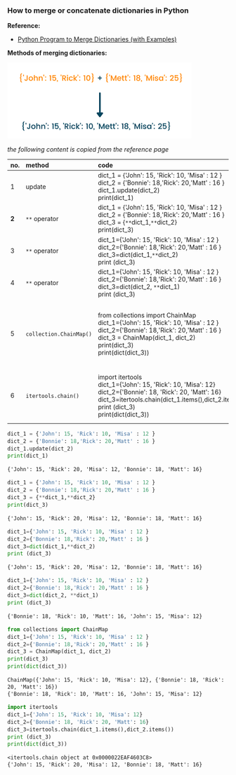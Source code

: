 ### How to merge or concatenate dictionaries in Python

**Reference:**
- [Python Program to Merge Dictionaries (with Examples)](https://favtutor.com/blogs/merge-dictionaries-python)

**Methods of merging dictionaries:**


![png](img/merge_dicts.png)


*the following content is copied from the reference page*


| no.  |  method | code  | output  |
| :------------ | :------------ | :------------ | :------------ |
|  1 |  update | dict_1 = {'John': 15, 'Rick': 10, 'Misa' : 12 }<br>dict_2 = {'Bonnie': 18,'Rick': 20,'Matt' : 16 }<br>dict_1.update(dict_2)<br>print(dict_1)<br>   |  {'John': 15, 'Rick': 20, 'Misa': 12, 'Bonnie': 18, 'Matt': 16} |
|  **2** |  ` ** ` operator |  dict_1 = {'John': 15, 'Rick': 10, 'Misa' : 12 }<br>  dict_2 = {'Bonnie': 18,'Rick': 20,'Matt' : 16 }<br>  dict_3 = {`**`dict_1,`**`dict_2}<br>  print(dict_3) <br>  |  {'John': 15, 'Rick': 20, 'Misa': 12, 'Bonnie': 18, 'Matt': 16} |
|  3 |  ` ** ` operator |  dict_1={'John': 15, 'Rick': 10, 'Misa' : 12 }<br>  dict_2={'Bonnie': 18,'Rick': 20,'Matt' : 16 }<br>  dict_3=dict(dict_1,`**`dict_2)<br>  print (dict_3)<br>   |   {'John': 15, 'Rick': 20, 'Misa': 12, 'Bonnie': 18, 'Matt': 16}|
|4| ` ** ` operator| dict_1={'John': 15, 'Rick': 10, 'Misa' : 12 }<br>  dict_2={'Bonnie': 18,'Rick': 20,'Matt' : 16 }<br>  dict_3=dict(dict_2, `**`dict_1)<br>  print (dict_3) <br>  | {'Bonnie': 18, 'Rick': 10, 'Matt': 16, 'John': 15, 'Misa': 12} |
|5|`collection.ChainMap()`|from collections import ChainMap<br>dict_1={'John': 15, 'Rick': 10, 'Misa' : 12 }<br>dict_2={'Bonnie': 18,'Rick': 20,'Matt' : 16 }<br>dict_3 = ChainMap(dict_1, dict_2)<br>print(dict_3)<br>print(dict(dict_3))<br>|ChainMap({'John': 15, 'Rick': 10, 'Misa': 12}, {'Bonnie': 18, 'Rick': 20, 'Matt': 16})<br>{'Bonnie': 18, 'Rick': 10, 'Matt': 16, 'John': 15, 'Misa': 12}<br>|
|6|`itertools.chain()`|import itertools<br>dict_1={'John': 15, 'Rick': 10, 'Misa': 12}<br>dict_2={'Bonnie': 18, 'Rick': 20, 'Matt': 16}<br>dict_3=itertools.chain(dict_1.items(),dict_2.items())<br>print (dict_3)<br>print(dict(dict_3))<br>|`<itertools.chain object at 0x0000015CB1887588>`<br>{'John': 15, 'Rick': 20, 'Misa': 12, 'Bonnie': 18, 'Matt': 16}<br>|



```python
dict_1 = {'John': 15, 'Rick': 10, 'Misa' : 12 }
dict_2 = {'Bonnie': 18,'Rick': 20,'Matt' : 16 }
dict_1.update(dict_2)
print(dict_1)
```

    {'John': 15, 'Rick': 20, 'Misa': 12, 'Bonnie': 18, 'Matt': 16}
    


```python
dict_1 = {'John': 15, 'Rick': 10, 'Misa' : 12 }
dict_2 = {'Bonnie': 18,'Rick': 20,'Matt' : 16 }
dict_3 = {**dict_1,**dict_2}
print(dict_3)
```

    {'John': 15, 'Rick': 20, 'Misa': 12, 'Bonnie': 18, 'Matt': 16}
    


```python
dict_1={'John': 15, 'Rick': 10, 'Misa' : 12 }
dict_2={'Bonnie': 18,'Rick': 20,'Matt' : 16 }
dict_3=dict(dict_1,**dict_2)
print (dict_3)
```

    {'John': 15, 'Rick': 20, 'Misa': 12, 'Bonnie': 18, 'Matt': 16}
    


```python
dict_1={'John': 15, 'Rick': 10, 'Misa' : 12 }
dict_2={'Bonnie': 18,'Rick': 20,'Matt' : 16 }
dict_3=dict(dict_2, **dict_1)
print (dict_3)
```

    {'Bonnie': 18, 'Rick': 10, 'Matt': 16, 'John': 15, 'Misa': 12}
    


```python
from collections import ChainMap
dict_1={'John': 15, 'Rick': 10, 'Misa' : 12 }
dict_2={'Bonnie': 18,'Rick': 20,'Matt' : 16 }
dict_3 = ChainMap(dict_1, dict_2)
print(dict_3)
print(dict(dict_3))
```

    ChainMap({'John': 15, 'Rick': 10, 'Misa': 12}, {'Bonnie': 18, 'Rick': 20, 'Matt': 16})
    {'Bonnie': 18, 'Rick': 10, 'Matt': 16, 'John': 15, 'Misa': 12}
    


```python
import itertools
dict_1={'John': 15, 'Rick': 10, 'Misa': 12}
dict_2={'Bonnie': 18, 'Rick': 20, 'Matt': 16}
dict_3=itertools.chain(dict_1.items(),dict_2.items())
print (dict_3)
print(dict(dict_3))
```

    <itertools.chain object at 0x0000022EAF4603C8>
    {'John': 15, 'Rick': 20, 'Misa': 12, 'Bonnie': 18, 'Matt': 16}
    
